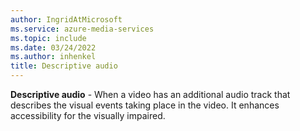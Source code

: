 ```yaml
---
author: IngridAtMicrosoft
ms.service: azure-media-services
ms.topic: include
ms.date: 03/24/2022
ms.author: inhenkel
title: Descriptive audio
---
```


**Descriptive audio** - When a video has an additional audio track that describes the visual events taking place in the video.  It enhances accessibility for the visually impaired.
